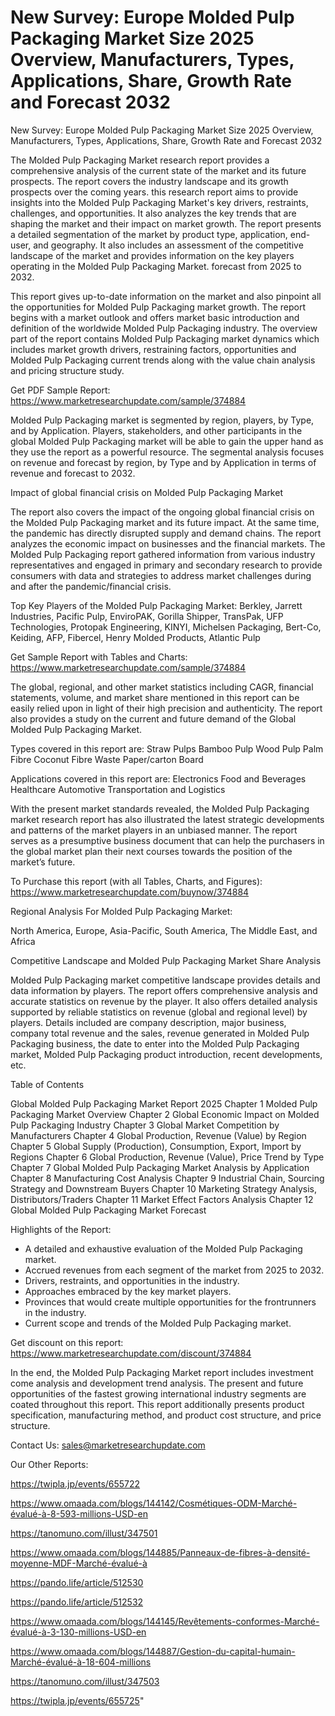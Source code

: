 # New Survey: Europe Molded Pulp Packaging Market Size 2025 Overview, Manufacturers, Types, Applications, Share, Growth Rate and Forecast 2032
 New Survey: Europe Molded Pulp Packaging Market Size 2025 Overview, Manufacturers, Types, Applications, Share, Growth Rate and Forecast 2032

The Molded Pulp Packaging Market research report provides a comprehensive analysis of the current state of the market and its future prospects. The report covers the industry landscape and its growth prospects over the coming years. this research report aims to provide insights into the Molded Pulp Packaging Market's key drivers, restraints, challenges, and opportunities. It also analyzes the key trends that are shaping the market and their impact on market growth. The report presents a detailed segmentation of the market by product type, application, end-user, and geography. It also includes an assessment of the competitive landscape of the market and provides information on the key players operating in the Molded Pulp Packaging Market. forecast from 2025 to 2032.

This report gives up-to-date information on the market and also pinpoint all the opportunities for Molded Pulp Packaging market growth. The report begins with a market outlook and offers market basic introduction and definition of the worldwide Molded Pulp Packaging industry. The overview part of the report contains Molded Pulp Packaging market dynamics which includes market growth drivers, restraining factors, opportunities and Molded Pulp Packaging current trends along with the value chain analysis and pricing structure study.

Get PDF Sample Report: https://www.marketresearchupdate.com/sample/374884

Molded Pulp Packaging market is segmented by region, players, by Type, and by Application. Players, stakeholders, and other participants in the global Molded Pulp Packaging market will be able to gain the upper hand as they use the report as a powerful resource. The segmental analysis focuses on revenue and forecast by region, by Type and by Application in terms of revenue and forecast to 2032.

Impact of global financial crisis on Molded Pulp Packaging Market

The report also covers the impact of the ongoing global financial crisis on the Molded Pulp Packaging market and its future impact. At the same time, the pandemic has directly disrupted supply and demand chains. The report analyzes the economic impact on businesses and the financial markets. The Molded Pulp Packaging report gathered information from various industry representatives and engaged in primary and secondary research to provide consumers with data and strategies to address market challenges during and after the pandemic/financial crisis.

Top Key Players of the Molded Pulp Packaging Market:
Berkley, Jarrett Industries, Pacific Pulp, EnviroPAK, Gorilla Shipper, TransPak, UFP Technologies, Protopak Engineering, KINYI, Michelsen Packaging, Bert-Co, Keiding, AFP, Fibercel, Henry Molded Products, Atlantic Pulp


Get Sample Report with Tables and Charts: https://www.marketresearchupdate.com/sample/374884

The global, regional, and other market statistics including CAGR, financial statements, volume, and market share mentioned in this report can be easily relied upon in light of their high precision and authenticity. The report also provides a study on the current and future demand of the Global Molded Pulp Packaging Market.

Types covered in this report are:
Straw Pulps
Bamboo Pulp
Wood Pulp
Palm Fibre
Coconut Fibre
Waste Paper/carton Board


Applications covered in this report are:
Electronics
Food and Beverages
Healthcare
Automotive
Transportation and Logistics


With the present market standards revealed, the Molded Pulp Packaging market research report has also illustrated the latest strategic developments and patterns of the market players in an unbiased manner. The report serves as a presumptive business document that can help the purchasers in the global market plan their next courses towards the position of the market’s future.

To Purchase this report (with all Tables, Charts, and Figures): https://www.marketresearchupdate.com/buynow/374884

Regional Analysis For Molded Pulp Packaging Market:

North America, Europe, Asia-Pacific, South America, The Middle East, and Africa

Competitive Landscape and Molded Pulp Packaging Market Share Analysis

Molded Pulp Packaging market competitive landscape provides details and data information by players. The report offers comprehensive analysis and accurate statistics on revenue by the player. It also offers detailed analysis supported by reliable statistics on revenue (global and regional level) by players. Details included are company description, major business, company total revenue and the sales, revenue generated in Molded Pulp Packaging business, the date to enter into the Molded Pulp Packaging market, Molded Pulp Packaging product introduction, recent developments, etc.

Table of Contents

Global Molded Pulp Packaging Market Report 2025
Chapter 1 Molded Pulp Packaging Market Overview
Chapter 2 Global Economic Impact on Molded Pulp Packaging Industry
Chapter 3 Global Market Competition by Manufacturers
Chapter 4 Global Production, Revenue (Value) by Region
Chapter 5 Global Supply (Production), Consumption, Export, Import by Regions
Chapter 6 Global Production, Revenue (Value), Price Trend by Type
Chapter 7 Global Molded Pulp Packaging Market Analysis by Application
Chapter 8 Manufacturing Cost Analysis
Chapter 9 Industrial Chain, Sourcing Strategy and Downstream Buyers
Chapter 10 Marketing Strategy Analysis, Distributors/Traders
Chapter 11 Market Effect Factors Analysis
Chapter 12 Global Molded Pulp Packaging Market Forecast

Highlights of the Report:

- A detailed and exhaustive evaluation of the Molded Pulp Packaging market.
- Accrued revenues from each segment of the market from 2025 to 2032.
- Drivers, restraints, and opportunities in the industry.
- Approaches embraced by the key market players.
- Provinces that would create multiple opportunities for the frontrunners in the industry.
- Current scope and trends of the Molded Pulp Packaging market.

Get discount on this report: https://www.marketresearchupdate.com/discount/374884

In the end, the Molded Pulp Packaging Market report includes investment come analysis and development trend analysis. The present and future opportunities of the fastest growing international industry segments are coated throughout this report. This report additionally presents product specification, manufacturing method, and product cost structure, and price structure.

Contact Us:
sales@marketresearchupdate.com

Our Other Reports:

https://twipla.jp/events/655722

https://www.omaada.com/blogs/144142/Cosmétiques-ODM-Marché-évalué-à-8-593-millions-USD-en

https://tanomuno.com/illust/347501

https://www.omaada.com/blogs/144885/Panneaux-de-fibres-à-densité-moyenne-MDF-Marché-évalué-à

https://pando.life/article/512530

https://pando.life/article/512532

https://www.omaada.com/blogs/144145/Revêtements-conformes-Marché-évalué-à-3-130-millions-USD-en

https://www.omaada.com/blogs/144887/Gestion-du-capital-humain-Marché-évalué-à-18-604-millions

https://tanomuno.com/illust/347503

https://twipla.jp/events/655725"
